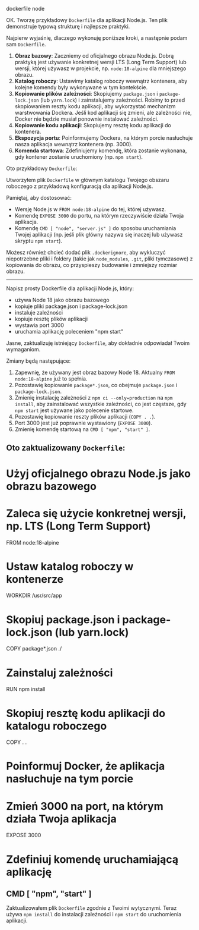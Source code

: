 dockerfile node

OK. Tworzę przykładowy `Dockerfile` dla aplikacji Node.js. Ten plik demonstruje typową strukturę i najlepsze praktyki.

Najpierw wyjaśnię, dlaczego wykonuję poniższe kroki, a następnie podam sam `Dockerfile`.

1.  **Obraz bazowy**: Zaczniemy od oficjalnego obrazu Node.js. Dobrą praktyką jest używanie konkretnej wersji LTS (Long Term Support) lub wersji, której używasz w projekcie, np. `node:18-alpine` dla mniejszego obrazu.
2.  **Katalog roboczy**: Ustawimy katalog roboczy wewnątrz kontenera, aby kolejne komendy były wykonywane w tym kontekście.
3.  **Kopiowanie plików zależności**: Skopiujemy `package.json` i `package-lock.json` (lub `yarn.lock`) i zainstalujemy zależności. Robimy to przed skopiowaniem reszty kodu aplikacji, aby wykorzystać mechanizm warstwowania Dockera. Jeśli kod aplikacji się zmieni, ale zależności nie, Docker nie będzie musiał ponownie instalować zależności.
4.  **Kopiowanie kodu aplikacji**: Skopiujemy resztę kodu aplikacji do kontenera.
5.  **Ekspozycja portu**: Poinformujemy Dockera, na którym porcie nasłuchuje nasza aplikacja wewnątrz kontenera (np. 3000).
6.  **Komenda startowa**: Zdefiniujemy komendę, która zostanie wykonana, gdy kontener zostanie uruchomiony (np. `npm start`).

Oto przykładowy `Dockerfile`:



Utworzyłem plik `Dockerfile` w głównym katalogu Twojego obszaru roboczego z przykładową konfiguracją dla aplikacji Node.js.

Pamiętaj, aby dostosować:
*   Wersję Node.js w `FROM node:18-alpine` do tej, której używasz.
*   Komendę `EXPOSE 3000` do portu, na którym rzeczywiście działa Twoja aplikacja.
*   Komendę `CMD [ "node", "server.js" ]` do sposobu uruchamiania Twojej aplikacji (np. jeśli plik główny nazywa się inaczej lub używasz skryptu `npm start`).

Możesz również chcieć dodać plik `.dockerignore`, aby wykluczyć niepotrzebne pliki i foldery (takie jak `node_modules`, `.git`, pliki tymczasowe) z kopiowania do obrazu, co przyspieszy budowanie i zmniejszy rozmiar obrazu.

------------------------------------
Napisz prosty Dockerfile dla aplikacji Node.js, który:
- używa Node 18 jako obrazu bazowego
- kopiuje pliki package.json i package-lock.json
- instaluje zależności
- kopiuje resztę plików aplikacji
- wystawia port 3000
- uruchamia aplikację poleceniem "npm start"


Jasne, zaktualizuję istniejący `Dockerfile`, aby dokładnie odpowiadał Twoim wymaganiom.

Zmiany będą następujące:
1.  Zapewnię, że używany jest obraz bazowy Node 18. Aktualny `FROM node:18-alpine` już to spełnia.
2.  Pozostawię kopiowanie `package*.json`, co obejmuje `package.json` i `package-lock.json`.
3.  Zmienię instalację zależności z `npm ci --only=production` na `npm install`, aby zainstalować wszystkie zależności, co jest częstsze, gdy `npm start` jest używane jako polecenie startowe.
4.  Pozostawię kopiowanie reszty plików aplikacji (`COPY . .`).
5.  Port 3000 jest już poprawnie wystawiony (`EXPOSE 3000`).
6.  Zmienię komendę startową na `CMD [ "npm", "start" ]`.

Oto zaktualizowany `Dockerfile`:
------
# Użyj oficjalnego obrazu Node.js jako obrazu bazowego
# Zaleca się użycie konkretnej wersji, np. LTS (Long Term Support)
FROM node:18-alpine

# Ustaw katalog roboczy w kontenerze
WORKDIR /usr/src/app

# Skopiuj package.json i package-lock.json (lub yarn.lock)
COPY package*.json ./

# Zainstaluj zależności
RUN npm install

# Skopiuj resztę kodu aplikacji do katalogu roboczego
COPY . .

# Poinformuj Docker, że aplikacja nasłuchuje na tym porcie
# Zmień 3000 na port, na którym działa Twoja aplikacja
EXPOSE 3000

# Zdefiniuj komendę uruchamiającą aplikację
CMD [ "npm", "start" ]
------


Zaktualizowałem plik `Dockerfile` zgodnie z Twoimi wytycznymi. Teraz używa `npm install` do instalacji zależności i `npm start` do uruchomienia aplikacji.
